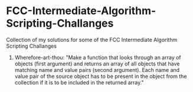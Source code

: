 # FCC-Intermediate-Algorithm-Scripting-Challanges
Collection of my solutions for some of the FCC Intermediate Algorithm Scripting Challanges

1. Wherefore-art-thou: "Make a function that looks through an array of objects (first argument) and returns an array of all objects that have matching name and value pairs (second argument). Each name and value pair of the source object has to be present in the object from the collection if it is to be included in the returned array."
